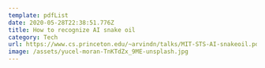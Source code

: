 ```yaml
---
template: pdfList
date: 2020-05-28T22:38:51.776Z
title: How to recognize AI snake oil
category: Tech
url: https://www.cs.princeton.edu/~arvindn/talks/MIT-STS-AI-snakeoil.pdf
image: /assets/yucel-moran-TnKTdZx_9ME-unsplash.jpg
---
```

